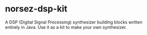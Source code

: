 # norsez-dsp-kit
A DSP (Digital Signal Processing) synthesizer building blocks written entirely in Java. Use it as a kit to make your own synthesizer.
